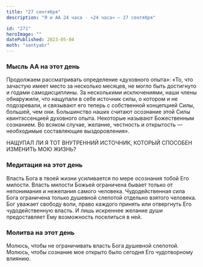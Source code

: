 ```yaml
---
title: "27 сентября"
description: "Я и АА 24 часа - «24 часа» — 27 сентября"

id: "271"
heroImage: ""
datePublished: 2023-05-04
moth: "sentyabr"
---
```


### Мысль АА на этот день

Продолжаем рассматривать определение «духовного опыта»: «То, что зачастую
имеет место за несколько месяцев, не могло быть достигнуто и годами
самодисциплины. За несколькими исключениями, наши члены обнаружили, что
нащупали в себе источник силы, о котором и не подозревали, и связывают его
теперь с собственной концепцией Силы, большей, чем они. Большинство наших
считают осознание этой Силы квинтэссенцией духовного опыта. Некоторые называют
Божественным сознанием. Во всяком случае, желание, честность и открытость —
необходимые составляющие выздоровления».

НАЩУПАЛ ЛИ Я ТОТ ВНУТРЕННИЙ ИСТОЧНИК, КОТОРЫЙ СПОСОБЕН ИЗМЕНИТЬ МОЮ ЖИЗНЬ?

### Медитация на этот день

Власть Бога в твоей жизни усиливается по мере осознания тобой Его милости.
Власть милости Божьей ограничена бывает только от непонимания и нежелания
самого человека. Чудодейственная сила Бога ограничена только душевной слепотой
отдельно взятого человека. Бог уважает свободу воли, право каждого принять или
отвергнуть Его чудодейственную власть. И лишь искреннее желание души
предоставляет Ему возможность поселиться в ней.

### Молитва на этот день

Молюсь, чтобы не ограничивать власть Бога душевной слепотой. Молюсь, чтобы
сознание мое открыто было сегодня Его чудотворному влиянию.

